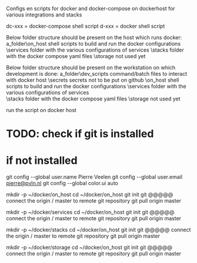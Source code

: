 Configs en scripts for docker and docker-compose on dockerhost for various integrations and stacks

 dc-xxx = docker-compose shell script
 d-xxx  = docker shell script

Below folder structure should be present on the host which runs docker:
a_folder\on_host     shell scripts to build and run the docker configurations
        \services    folder with the various configurations of services
		\stacks      folder with the docker compose yaml files
		\storage     not used yet

Below folder structure should be present on the workstation on which development is done:
a_folder\dev_scripts command/batch files to interact with docker host
        \secrets     secrets not to be put on github
        \on_host     shell scripts to build and run the docker configurations
        \services    folder with the various configurations of services    
		\stacks      folder with the docker compose yaml files
		\storage     not used yet

run the script on docker host

# TODO: check if git is installed
# if not installed
git config --global user.name Pierre Veelen
git config --global user.email pierre@pvln.nl
git config --global color.ui auto

mkdir -p ~/docker/on_host
cd ~/docker/on_host
git init
git @@@@@ connect the origin / master to remote git repository
git pull origin master

mkdir -p ~/docker/services
cd ~/docker/on_host
git init
git @@@@@ connect the origin / master to remote git repository
git pull origin master


mkdir -p ~/docker/stacks
cd ~/docker/on_host
git init
git @@@@@ connect the origin / master to remote git repository
git pull origin master


mkdir -p ~/docker/storage
cd ~/docker/on_host
git init
git @@@@@ connect the origin / master to remote git repository
git pull origin master


